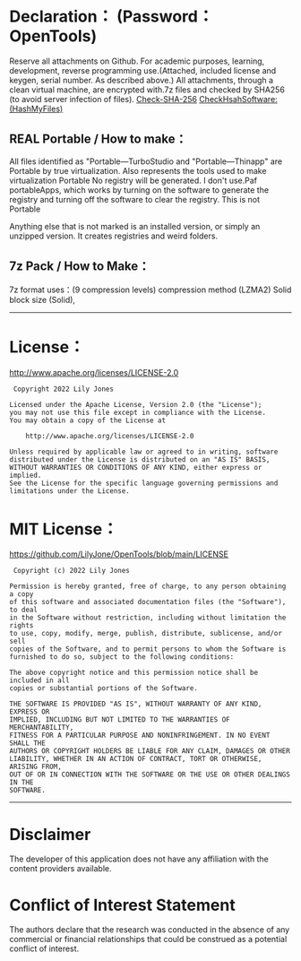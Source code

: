 # Declaration： (Password：OpenTools) 
Reserve all attachments on Github. For academic purposes, learning, development, reverse programming use.(Attached, included license and keygen, serial number. As described above.) All attachments, through a clean virtual machine, are encrypted with.7z files and checked by SHA256 (to avoid server infection of files).   [Check-SHA-256](https://github.com/LilyJone/OpenTools/blob/main/SHA-256_ME) [CheckHsahSoftware:(HashMyFiles)](https://github.com/LilyJone/OpenTools/tree/main/OpenTools)  


## REAL Portable / How to make：
All files identified as "Portable—TurboStudio and "Portable—Thinapp" are Portable by true virtualization.  Also represents the tools used to make virtualization Portable  No registry will be generated.  I don't use.Paf portableApps, which works by turning on the software to generate the registry and turning off the software to clear the registry.  This is not Portable

Anything else that is not marked is an installed version, or simply an unzipped version. It creates registries and weird folders.

## 7z Pack / How to Make：
7z format uses：(9 compression levels) compression method (LZMA2) Solid block size (Solid), 

_________
# License：
http://www.apache.org/licenses/LICENSE-2.0

```
 Copyright 2022 Lily Jones

Licensed under the Apache License, Version 2.0 (the "License");
you may not use this file except in compliance with the License.
You may obtain a copy of the License at

    http://www.apache.org/licenses/LICENSE-2.0

Unless required by applicable law or agreed to in writing, software
distributed under the License is distributed on an "AS IS" BASIS,
WITHOUT WARRANTIES OR CONDITIONS OF ANY KIND, either express or implied.
See the License for the specific language governing permissions and
limitations under the License. 
```
# MIT License：
https://github.com/LilyJone/OpenTools/blob/main/LICENSE

```
 Copyright (c) 2022 Lily Jones

Permission is hereby granted, free of charge, to any person obtaining a copy
of this software and associated documentation files (the "Software"), to deal
in the Software without restriction, including without limitation the rights
to use, copy, modify, merge, publish, distribute, sublicense, and/or sell
copies of the Software, and to permit persons to whom the Software is
furnished to do so, subject to the following conditions:

The above copyright notice and this permission notice shall be included in all
copies or substantial portions of the Software.

THE SOFTWARE IS PROVIDED "AS IS", WITHOUT WARRANTY OF ANY KIND, EXPRESS OR
IMPLIED, INCLUDING BUT NOT LIMITED TO THE WARRANTIES OF MERCHANTABILITY,
FITNESS FOR A PARTICULAR PURPOSE AND NONINFRINGEMENT. IN NO EVENT SHALL THE
AUTHORS OR COPYRIGHT HOLDERS BE LIABLE FOR ANY CLAIM, DAMAGES OR OTHER
LIABILITY, WHETHER IN AN ACTION OF CONTRACT, TORT OR OTHERWISE, ARISING FROM,
OUT OF OR IN CONNECTION WITH THE SOFTWARE OR THE USE OR OTHER DEALINGS IN THE
SOFTWARE.
```
_________
# Disclaimer 
The developer of this application does not have any affiliation with the content providers available.

# Conflict of Interest Statement
The authors declare that the research was conducted in the absence of any commercial or financial relationships that could be construed as a potential conflict of interest.

